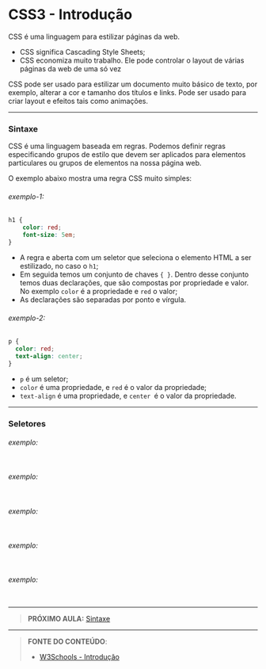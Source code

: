 # CSS3 - Introdução 

CSS é uma linguagem para estilizar páginas da web.

- CSS significa Cascading Style Sheets;
- CSS economiza muito trabalho. Ele pode controlar o layout de várias páginas da web de uma só vez

CSS pode ser usado para estilizar um documento muito básico de texto, por exemplo, alterar a cor e tamanho dos títulos e links. Pode ser usado para criar layout e efeitos tais como animações.

---

### Sintaxe

CSS é uma linguagem baseada em regras. Podemos definir regras especificando grupos de estilo que devem ser aplicados para elementos particulares ou grupos de elementos na nossa página web.

O exemplo abaixo mostra uma regra CSS muito simples:

###### exemplo-1:

``` css
h1 {
    color: red;
    font-size: 5em;
}
```

- A regra e aberta com um seletor que seleciona o elemento HTML a ser estilizado, no caso o `h1`;
- Em seguida temos um conjunto de chaves `{ }`. Dentro desse conjunto temos duas declarações,  que são compostas por propriedade e valor. No exemplo `color` é a propriedade e `red` o valor;
- As declarações são separadas por ponto e vírgula.

###### exemplo-2:

``` css
p {
  color: red;
  text-align: center;
}
```

- `p` é um seletor;
- `color` é uma propriedade, e `red` é o valor da propriedade;
- `text-align` é uma propriedade, e `center `é o valor da propriedade.

---

### Seletores





###### exemplo:

``` css

```





###### exemplo:

``` css

```







###### exemplo:

``` css

```







###### exemplo:

``` css

```





###### exemplo:

``` css

```



***

> **PRÓXIMO AULA:** [Sintaxe](../1.3-sintaxe)

***


> **FONTE DO CONTEÚDO**:
>
> - [W3Schools - Introdução](https://www.w3schools.com/css/css_intro.asp)
